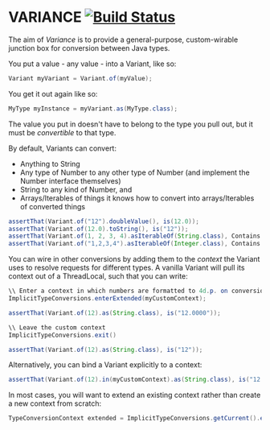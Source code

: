 # VARIANCE [![Build Status](https://travis-ci.org/enitsystems/variance.png?branch=java-8)](https://travis-ci.org/enitsystems/variance)

The aim of *Variance* is to provide a general-purpose, custom-wirable junction box for conversion between Java types.

You put a value - any value - into a Variant, like so:

```java
Variant myVariant = Variant.of(myValue);
```

You get it out again like so:

```java
MyType myInstance = myVariant.as(MyType.class);
```

The value you put in doesn't have to belong to the type you pull out, but it must be *convertible* to that type.

By default, Variants can convert:

  * Anything to String
  * Any type of Number to any other type of Number (and implement the Number interface themselves)
  * String to any kind of Number, and
  * Arrays/Iterables of things it knows how to convert into arrays/Iterables of converted things

```java
assertThat(Variant.of("12").doubleValue(), is(12.0));
assertThat(Variant.of(12.0).toString(), is("12"));
assertThat(Variant.of(1, 2, 3, 4).asIterableOf(String.class), Contains.inOrder("1", "2", "3", "4"));
assertThat(Variant.of("1,2,3,4").asIterableOf(Integer.class), Contains.inOrder(1,2,3,4));
```

You can wire in other conversions by adding them to the *context* the Variant uses to resolve requests for different types. A vanilla Variant will pull its context out of a ThreadLocal, such that you can write:

```java
\\ Enter a context in which numbers are formatted to 4d.p. on conversion to string
ImplicitTypeConversions.enterExtended(myCustomContext);

assertThat(Variant.of(12).as(String.class), is("12.0000"));

\\ Leave the custom context
ImplicitTypeConversions.exit()

assertThat(Variant.of(12).as(String.class), is("12"));
```

Alternatively, you can bind a Variant explicitly to a context:

```java
assertThat(Variant.of(12).in(myCustomContext).as(String.class), is("12.0000"));
```

In most cases, you will want to extend an existing context rather than create a new context from scratch:

```java
TypeConversionContext extended = ImplicitTypeConversions.getCurrent().extendedWith(extensions);
```
